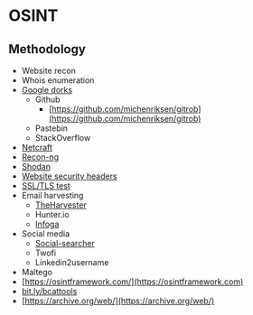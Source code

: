 # OSINT

## Methodology

* Website recon
* Whois enumeration
* [Google dorks](https://www.exploit-db.com/google-hacking-database)
  * Github
    * [https://github.com/michenriksen/gitrob](https://github.com/michenriksen/gitrob)
  * Pastebin
  * StackOverflow
* [Netcraft](https://searchdns.netcraft.com)
* [Recon-ng](../toolbox/reconnaissance/recon-ng.md)
* [Shodan](https://www.shodan.io)
* [Website security headers](https://securityheaders.com)
* [SSL/TLS test](https://www.ssllabs.com/ssltest/)
* Email harvesting
  * [TheHarvester](../toolbox/reconnaissance/theharvester.md)
  * Hunter.io
  * [Infoga](https://github.com/m4ll0k/infoga)
* Social media
  * [Social-searcher](https://www.social-searcher.com)
  * Twofi
  * Linkedin2username
* Maltego
* [https://osintframework.com/](https://osintframework.com)
* [bit.ly/bcattools](http://bit.ly/bcattools)
* [https://archive.org/web/](https://archive.org/web/)

